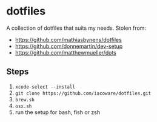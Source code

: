 # dotfiles

A collection of dotfiles that suits my needs. Stolen from:

-   https://github.com/mathiasbynens/dotfiles
-   https://github.com/donnemartin/dev-setup
-   https://github.com/matthewmueller/dots

## Steps

1. `xcode-select --install`
2. `git clone https://github.com/iacoware/dotfiles.git`
3. `brew.sh`
4. `osx.sh`
5. run the setup for bash, fish or zsh
